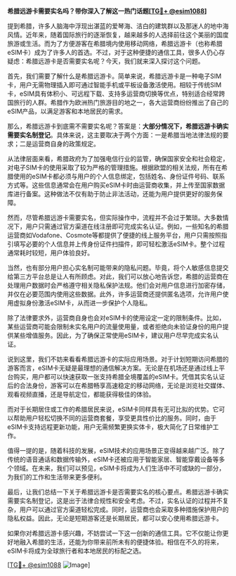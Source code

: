 **希腊远游卡需要实名吗？带你深入了解这一热门话题[[TG💪+ @esim1088](https://t.me/s/esim1088)]**

提到希腊，许多人脑海中浮现出湛蓝的爱琴海、洁白的建筑群以及那迷人的地中海风情。近年来，随着国际旅行的逐渐恢复，越来越多的人选择前往这个美丽的国度旅游或生活。而为了方便游客在希腊境内使用移动网络，希腊远游卡（也称希腊eSIM卡）成为了许多人的首选。不过，对于这种便捷的通信工具，很多人仍心存疑虑：希腊远游卡是否需要实名呢？今天，我们就来深入探讨这个问题。

首先，我们需要了解什么是希腊远游卡。简单来说，希腊远游卡是一种电子SIM卡，用户无需物理插入即可通过智能手机或平板设备激活使用。相较于传统SIM卡，eSIM具有体积小、可远程下载、支持多运营商切换等优点，特别适合经常跨国旅行的人群。希腊作为欧洲热门旅游目的地之一，各大运营商纷纷推出了自己的eSIM产品，以满足游客和本地居民的需求。

那么，希腊远游卡到底需不需要实名呢？答案是：**大部分情况下，希腊远游卡确实需要实名制登记**。具体来说，这主要取决于两个方面：一是希腊当地法律法规的要求；二是运营商自身的政策规定。

从法律层面来看，希腊政府为了加强电信行业的监管，确保国家安全和社会稳定，对电子SIM卡的使用采取了较为严格的管理措施。根据欧盟的相关法规，所有在希腊使用的eSIM卡都必须与用户的个人信息绑定，包括姓名、身份证件号码、联系方式等。这些信息通常会在用户购买eSIM卡时由运营商收集，并上传至国家数据库进行备案。这种做法不仅有助于防止非法活动，还能为用户提供更好的服务保障。

然而，尽管希腊远游卡需要实名，但实际操作中，流程并不会过于繁琐。大多数情况下，用户只需通过官方渠道在线注册即可完成实名认证。例如，一些知名的希腊运营商如Vodafone、Cosmote等都提供了便捷的线上服务平台，用户只需按照指引填写必要的个人信息并上传身份证件扫描件，即可轻松激活eSIM卡。整个过程通常耗时较短，用户体验良好。

当然，也有部分用户担心实名制可能带来的隐私问题。毕竟，将个人敏感信息提交给第三方平台总是让人有所顾虑。对此，我们可以放心地告诉您，希腊的运营商在处理用户数据时会严格遵守相关隐私保护法规。他们会对用户信息进行加密存储，并仅在必要范围内使用这些数据。此外，许多运营商还提供匿名选项，允许用户使用虚拟身份激活eSIM卡，从而进一步保护个人隐私。

除了法律要求外，运营商自身也会对eSIM卡的使用设定一定的限制条件。比如，某些运营商可能会限制未实名用户的流量使用量，或者拒绝向未验证身份的用户提供某些增值服务。因此，为了确保正常使用eSIM卡，建议用户尽早完成实名认证。

说到这里，我们不妨来看看希腊远游卡的实际应用场景。对于计划短期访问希腊的游客而言，eSIM卡无疑是最理想的通信解决方案。无论是在机场还是通过线上平台购买，用户都可以快速获取一张支持希腊全境覆盖的eSIM卡。凭借其实名认证后的合法身份，游客可以在希腊畅享高速稳定的移动网络，无论是浏览社交媒体、观看视频直播，还是导航定位，都能获得极佳的体验。

而对于长期居住或工作的希腊居民来说，eSIM卡同样具有无可比拟的优势。它可以帮助用户轻松切换不同的运营商套餐，享受更具性价比的服务。同时，由于eSIM卡支持远程更新功能，用户无需频繁更换实体卡，极大简化了日常维护工作。

值得一提的是，随着科技的发展，eSIM技术的应用场景正变得越来越广泛。除了传统的语音通话和数据传输外，eSIM卡还被应用于智能家居、智能穿戴设备等多个领域。在未来，我们可以预见，eSIM卡将成为人们生活中不可或缺的一部分，为我们的工作和生活带来更多便利。

最后，让我们总结一下关于希腊远游卡是否需要实名的核心要点。希腊远游卡确实需要实名制登记，这是出于法律合规性和安全考虑。不过，实名认证的过程并不复杂，用户可以通过官方渠道轻松完成。同时，运营商也会采取多种措施保护用户的隐私权益。因此，无论是短期游客还是长期居民，都可以安心使用希腊远游卡。

如果你对希腊远游卡感兴趣，不妨尝试一下这一创新的通信工具。它不仅能让你更好地融入希腊的生活，还能为你带来前所未有的便捷体验。相信在不久的将来，eSIM卡将成为全球旅行者和本地居民的标配之选。

[[TG💪+ @esim1088](https://t.me/s/esim1088) ![Image](https://i.postimg.cc/4NQfJmqS/Snipaste-2025-05-13-00-14-12.png)]